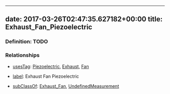 
---
date: 2017-03-26T02:47:35.627182+00:00
title: Exhaust_Fan_Piezoelectric
---
### Definition: TODO

### Relationships

* [usesTag](https://brickschema.org/schema/1.0/BrickFrame#usesTag): [Piezoelectric](https://brickschema.org/schema/1.0/BrickTag#Piezoelectric), [Exhaust](https://brickschema.org/schema/1.0/BrickTag#Exhaust), [Fan](https://brickschema.org/schema/1.0/BrickTag#Fan)

* [label](http://www.w3.org/2000/01/rdf-schema#label): Exhaust Fan Piezoelectric

* [subClassOf](http://www.w3.org/2000/01/rdf-schema#subClassOf): [Exhaust_Fan](https://brickschema.org/schema/1.0/Brick#Exhaust_Fan), [UndefinedMeasurement](https://brickschema.org/schema/1.0/Brick#UndefinedMeasurement)
